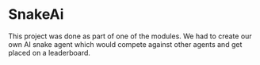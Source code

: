 # SnakeAi
 
This project was done as part of one of the modules. We had to create our own AI snake agent which would compete against other agents and get placed on a leaderboard.
